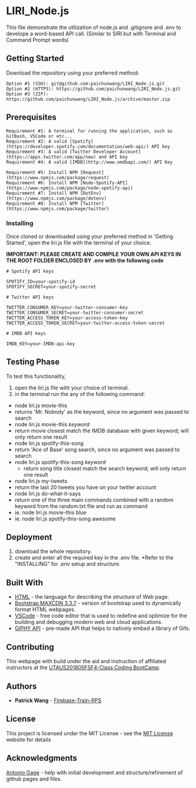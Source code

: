# LIRI_Node.js

This file demonstrate the utilization of node.js and .gitignore and .env to develope a word-based API call. (Similar to SIRI but with Terminal and Command Prompt words)

## Getting Started

Download the repository using your preferred method:

```
Option #1 (SSH): git@github.com:paichunwang/LIRI_Node.js.git
Option #2 (HTTPS): https://github.com/paichunwang/LIRI_Node.js.git
Option #3 (ZIP): https://github.com/paichunwang/LIRI_Node.js/archive/master.zip
```

## Prerequisites

```
Requirement #1: A terminal for running the application, such as GitBash, VSCode or etc...
Requirement #2: A valid [Spotify](https://developer.spotify.com/documentation/web-api/) API key 
Requirement #3: A valid [Twitter Developer Account](https://apps.twitter.com/app/new) and API key
Requirement #4: A valid [IMDB](http://www.omdbapi.com/) API Key

Requirement #5: Install NPM [Request](https://www.npmjs.com/package/request)
Requirement #6: Install NPM [Node-Spotify-API](https://www.npmjs.com/package/node-spotify-api)
Requirement #7: Install NPM [DotEnv](https://www.npmjs.com/package/dotenv)
Requirement #8: Install NPM [Twitter](https://www.npmjs.com/package/twitter)
```


### Installing

Once cloned or downloaded using your preferred method in 'Getting Started', open the liri.js file with the terminal of your choice.

**IMPORTANT: PLEASE CREATE AND COMPILE YOUR OWN API KEYS IN THE ROOT FOLDER ENCLOSED BY .env with the following code**

```
# Spotify API keys

SPOTIFY_ID=your-spotify-id
SPOTIFY_SECRET=your-spotify-secret

# Twitter API keys

TWITTER_CONSUMER_KEY=your-twitter-consumer-key
TWITTER_CONSUMER_SECRET=your-twitter-consumer-secret
TWITTER_ACCESS_TOKEN_KEY=your-access-token-key
TWITTER_ACCESS_TOKEN_SECRET=your-twitter-access-token-secret

# IMDB API keys

IMDB_KEY=your-IMDB-api-key
```

## Testing Phase

To test this functionality,
1. open the liri.js file wiht your choice of terminal.
2. in the terminal run the any of the following command:
 - node liri.js movie-this
  - returns 'Mr. Nobody' as the keyword, since no argument was passed to search
 - node liri.js movie-this *keyword*
  - return movie closest match the IMDB database with given keyword; will only return one result
 - node liri.js spotify-this-song
  - return 'Ace of Base' song search, since no argument was passed to search
 - node liri.js spotify-this-song *keyword*
   - return song title closest match the search keyword; will only return one result
 - node liri.js my-tweets
  - return the last 20 tweets you have on your twitter account
 - node liri.js do-what-it-says
  - return one of the three main commands combined with a random keyword from the random.txt file and run as command
   - ie. node liri.js movie-this blue
   - ie. node liri.js spotify-this-song awesome

## Deployment

1. download the whole repository.
2. create and enter all the required key in the .env file. *Refer to the "INSTALLING" for .env setup and structure.

## Built With

* [HTML](https://www.w3.org/standards/webdesign/htmlcss) - the language for describing the structure of Web page.
* [Bootstrap MAXCDN 3.3.7](http://blog.getbootstrap.com/2016/07/25/bootstrap-3-3-7-released/) - version of bootstrap used to dynamically format HTML webpages.
* [VSCode](https://code.visualstudio.com/) - free code editor that is used to redefine and optimize for the building and debugging modern web and cloud applications.
* [GIPHY API](https://developers.giphy.com/) - pre-made API that helps to natively embed a library of Gifs.

## Contributing

This webpage with build under the aid and instruction of affiliated instructors at the [UTAUS201805FSF4-Class Coding BootCamp](https://techbootcamps.utexas.edu/coding/).

## Authors

* **Patrick Wang** - [Firebase-Train-RPS](https://github.com/paichunwang/Firebase-Train-RPS)

## License

This project is licensed under the MIT License - see the [MIT License](https://opensource.org/licenses/MIT) website for details

## Acknowledgments

[Antonio Gage](https://github.com/antoniojgage) - help with initial development and structure/refinement of github pages and files.

